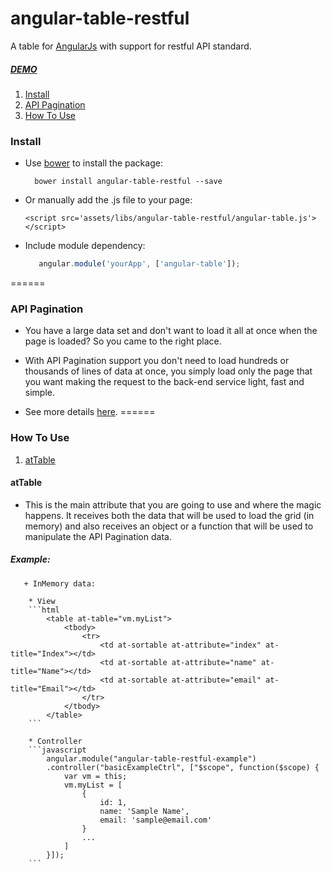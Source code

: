 # angular-table-restful
A table for [AngularJs](https://angularjs.org/) with support for restful API standard.

##### [DEMO](http://mateusmcg.github.io/angular-table-restful/)

  1. [Install](#install)
  1. [API Pagination](#api-pagination)
  1. [How To Use](#how-to-use)


### Install

* Use [bower](http://bower.io/) to install the package: 

    ```shell
      bower install angular-table-restful --save
    ```

* Or manually add the .js file to your page:

    ```shell
    <script src='assets/libs/angular-table-restful/angular-table.js'></script>
    ```

* Include module dependency:

   ```javascript
      angular.module('yourApp', ['angular-table']);
   ```
======

### API Pagination

* You have a large data set and don't want to load it all at once when the page is loaded? So you came to the right place. 

* With API Pagination support you don't need to load hundreds or thousands of lines of data at once, you simply load only the page that you want making the request to the back-end service light, fast and simple.

* See more details [here](#attable).
======

### How To Use

  1. [atTable](#attable)

#### atTable

   - This is the main attribute that you are going to use and where the magic happens. It receives both the data that will be used to load the grid (in memory) and also receives an object or a function that will be used to manipulate the API Pagination data.
   
   ##### Example:

       + InMemory data:
       
        * View
        ```html
            <table at-table="vm.myList">
                <tbody>
                    <tr>    
                        <td at-sortable at-attribute="index" at-title="Index"></td>
                        <td at-sortable at-attribute="name" at-title="Name"></td>
                        <td at-sortable at-attribute="email" at-title="Email"></td>
                    </tr>
                </tbody>
            </table>
        ```
           
        * Controller
        ```javascript
            angular.module("angular-table-restful-example")
            .controller("basicExampleCtrl", ["$scope", function($scope) {
                var vm = this;
                vm.myList = [
                    {
                        id: 1,
                        name: 'Sample Name',
                        email: 'sample@email.com'
                    }
                    ...
                ]
            }]);
        ```

